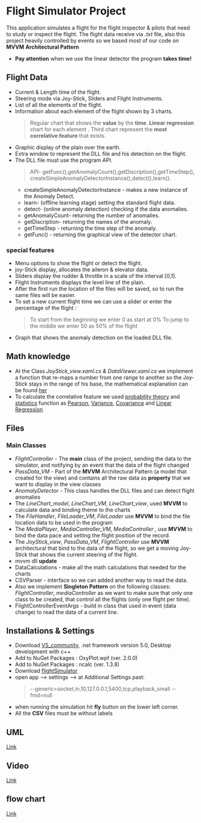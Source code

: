 # Flight Simulator Project
This application simulates a flight for the flight inspector & pilots that need to study or inspect the flight.
The flight data receive via *.txt* file, also this project heavily controlled by events so we based most of our code on **MVVM**  **Architectural Pattern**
- **Pay attention** when we use the linear detector the program **takes time!**

## Flight Data
- Current & Length time of the flight.
- Steering mode via Joy-Stick, Sliders and Flight Instruments.
- List of all the elements of the flight.
- Information about each element of the flight shown by 3 charts.	
	> Regular chart that shows the **value** by the **time**.
	> **Linear regression** chart for each element .
	> Third chart represent the **most correlative feature** that exists.
- Graphic display of the plain over the earth.
- Extra window to represent the DLL file and his detection on the flight. 
- The DLL file must use the program API.
	> API- getFunc(),getAnomalyCount(),getDiscription(),getTimeStep(),
	> createSimpleAnomalyDetectorInstance(),detect(),learn().
	* createSimpleAnomalyDetectorInstance - makes a new instance of the Anomaly Detect.
	* learn- (offline learning stage) setting the standard flight data.
	* detect- (online anomaly detection) checking if the data anomalies.
	* getAnomalyCount- returning  the number of anomalies.
	* getDiscription- returning the names of the anomaly. 
	* getTimeStep - returning the time step of the anomaly.
	* getFunc() - returning  the graphical view of the detector chart. 

### special features
- Menu options to show the flight or detect the flight.
- joy-Stick display, allocates the aileron & elevator data.
- Sliders display the rudder & throttle in a scale of the interval [0,1].
- Flight Instruments displays the level line of the plain.
- After the first run the location of the files will be saved, so to run the same files will be easier.
- To set a new current flight time we can use a slider or enter the percentage of the flight : 
	> To start from the beginning we enter 0 as start at 0%
	> To jump to the middle we enter 50 as 50% of the flight
- Graph that shows the anomaly detection on the loaded DLL file.

## Math knowledge
- At the Class *JoyStick_view.xaml.cs & DataViewer.xaml.cs*  we implement a function that re-maps a number from one range to another so the Joy-Stick stays in the range of his base, the mathematical explanation can be found [her]( https://stackoverflow.com/questions/5731863/mapping-a-numeric-range-onto-another)
- To calculate the correlative feature we used [probability theory](https://en.wikipedia.org/wiki/Probability_theory "Probability theory") and [statistics](https://en.wikipedia.org/wiki/Statistics "Statistics") function as [Pearson](https://en.wikipedia.org/wiki/Pearson_correlation_coefficient), [Variance](https://en.wikipedia.org/wiki/Variance), [Covariance](https://en.wikipedia.org/wiki/Covariance) and [Linear Regression](https://en.wikipedia.org/wiki/Linear_regression)

## Files 
### Main Classes
- *FlightController* - The **main** class of the project, sending the data to the simulator, and notifying by an event that the data of the flight changed  
- *PassData_VM* - Part of the **MVVM** Architectural Pattern (a model that created for the view) and contains all the raw data as **property** that we want to display in the view classes 
- *AnomalyDetector* - This class handles the DLL files and can detect flight anomalies 
- The *LineChart_model*, *LineChart_VM*, *LineChart_view*, used **MVVM** to calculate data and binding theme to the charts
- The *FileHandler*, *FileLoader_VM*, *FileLoader* use **MVVM** to bind the file location data to be used in the program
- The *MediaPlayer*, *MediaController_VM*, *MediaController* , use **MVVM** to bind the data pace and setting the flight position of the record.
-  The *JoyStick_view*, *PassData_VM*, *FlightController* use **MVVM** architectural  that bind to the data of the flight, so we get a moving Joy-Stick that shows the current steering of the flight.
- mvvm dll **update**
- DataCalculations - make all the math calculations that needed for the charts
- CSVParser - interface so we can added another way to read the data.
- Also we implement **Singleton Pattern** on the following classes: *FlightController*, *mediaController* as we want to make sure that only one class to be created, that control all the flights (only one flight per time).
- FlightControllerEventArgs - build in class that used in event (data change) to read the data of a current line.

## Installations & Settings

- Download [VS_community](https://visualstudio.microsoft.com/vs/community/), .net framework version 5.0, Desktop development with c++
- Add to NuGet Packages : OxyPlot.wpf (ver. 2.0.0)
- Add to NuGet Packages : ncalc (ver. 1.3.8)
- Download [flightSimulator](https://www.flightgear.org/) 
- open app --> settings --> at Additional Settings past:
	> --generic=socket,in,10,127.0.0.1,5400,tcp,playback_small
	--fmd=null
- when running the simulation hit **fly** button on the lower left corner.
- All the **CSV** files must be without labels 
 
## UML 
[Link](https://plantuml-server.kkeisuke.dev/svg/jHhRafiwyfslu76t79_Qd4TNQlOGct6ymJPbR2TxAue1sQCQ32wGFPcTpRzljyH5Ge9najgNyT1tTRTQhOO_IXOLx79AhVA9PkUeY4vsd4PbwJ1Mq8SB8uiupmBw7sB_nRfFwV6HJVEC5NcQaiBEnsFxVZvDASbO3vO3Pn6B_AWeIM6cMfA4HYtCycX6fezWM7ZA4v9AajuWkaKG6ZEDqlYIHepcMMdTqvHuUPIG8jmlXIw0V8go14LCWxqmtVxmtzz-qnUqMEMC7bxy8Z-JWhs0jkn8aefObZn8sJNyBQcrTJyW4qtGGKQtkLS8g5CSItdDBRv1I_wzKlBCPRKWqDSweF5hwm-PiiFAepMuE4NDROH2gEL3TcFycc1t4sj8ciHiBIEQVQ5PaZ-RvNJnKjWgi0XJGoR2uwVHYtbVeD8Tv5m5aQ8iUApWCNzsQ56U2TYB0cHpDKwPMh2cZB9BGcvahQWvwumM9CRjT1jlGywP_nuzRs21FcNnustyCeVrj_mbO3H-QdDma5yXjxhLm5orD268smC_uDf_DTqTb9OX5Y-rah1NoxR7rzD4aGAWGppHkG5-7uS9KEtEy9SaV_hpnBxcD45CIHZtZWGR1OJjbpBHAJhZOv9V7b9YVQ_CqKhqgpMs3ySmvdL-qbRyiNtcxfbe3hC1TyB4d8WVoUgndS1Yj29iZSVMo4wXE431RMmSsMV8REdnIDZgSdeWnVg06xj45EMcP7pJDgIwjxcdgiqiIGpe2OqWWhn5q0oEnYmc4nj-8Lzq_sEmgnh1ZGVRkiioB9JJ-Jr-Gva4gwkD4gNGGf1QwtdzhKj96xOgB12jEbBR-5o7gcG5YI2nLeGzvyLJm1-jyND16HeYdh_m9rXx2SlCO8UYueSyJwrH1K3_2410CicDqpGlIVEePbAxF3Ijl8O7g8Jere9cHskSOXphnt_-snhZIiD7WiS4Ef3oGX4LBnyWqEygkZj1zl5b5Ps8GYJmxnfvG8aqiWQUQzmYj5ZdhLMCvYAYzqL-mcn3wifgH1b0njoinGXZMmvSQvj2FEAOtbrZlriWX1I7A2Psquoy3Yx0bbVGCREEJUTiWT2KOYU0g02FX6fZ9UGGNL8cWmvmQ72nrNCchxg2qN9poJ9GMENBMDjFtQR3gXompLcKRkb9yIt0fvUYW5JkOjG2SSotUVjaFCZR4W7rItQ-SVqZVVsZplf7XlMFkkkNesXkC5wjtWhSD5ol8kttKNeXvL3axIRhMb_PYX6IJDjkD7SRvjU-qyS69Zn10DK998TtinX0Q7XAIsQs6nG_aSG3_0TUBtAmzEuE-HW4F63HwImyoyysk9CavJQFeR0sKEEnOcDaRM7i6-a0fABOoaVc4VTFoSkUqSAMYtkXmphDYoB2moLHTpwYiUn5nOOSrmSa8sZnbTDiB-UKj3hUATfGB7ye1PyGFsJVAAuSGhoeP87mtH03TvgoDK18fWLKa3Md5T1qF3knEm3btD8p3lknfW5AvVuUSp0lJX63v5Myg4TiZEl1PYeCI2fwp6wWTStx9TVBKrvMBMuCWCduATEgFRyNkSPznW6_gu0wyTxCkT65hw1AiWhuYwxbtBuQl_qor4E8KDoI0ya356sQUJz0kr9T9bHb11A-bcBYF_FKxjFHrCVsAYKgrBTJUexOenmYQ3Hg42q4w73i4aLPVehI5w3rEvYRWgTl4p2a8sbqEFgg7IDTtQWoP6emvAVpm5Ry9UxTpVvIh-BehqSIFztJZ9RodM4yHV3Yi3wJJ5tw0yj2K9rzFQKXD9dnam7v0FrAFzBzwfgHvUNXH5a_exDQBnrluGOQYRvWlEMBG-nnebp1Vpx6aAQ6C0EqZRG4D0GReF_VU1l6FAB0cQzajIlavckHmKaXrodSd7AhLO6YIqawi6FESXdqPWa47hYkyWxhBSUpshwEFpNJwxQWGahDeuQEMvmazLTZ8JLLyiI9no5kV6--rlzIxQ_3EOwgsSx4Fi2zcXzJKJMpaK1uqO8LpyXH0g8fAkICmuGMPEDr8I51IiyAa3qMEMEfhA2u90akj3K2Tc6HPn84Jkfhn7A9wFRjgNS0RTuqQUDehk1GpHi8_MHm2C8tNPyWq5VTKa43pJLr-chkGMZNGmZJNSBBHjTrpOvlXeXraeq2dEoBx9f3fobxwD39ENCM7jfgEL4hPvDYbKfUQfMer1TPvROxRDHDyngxK-J4uBCvrGm3Ky3aQNADqcRErTfV7ofOsCp73QzlPXIMEMmXUywmgg3fMBpFO2SKbYdb1nHUvWo9tQLRvc2AHmxiuuMnF9lbpzaFaE_EoZ5fYxSyoWpubL-Kk1_FolYHEwgvINN6Y21B4bNjA2xgnoMrWfe1ySyQrOgIPyL2sa-BKqR7FRFQjwQi0DYVme62rYZHTjK8aWgh4tJ3w1hDF4Sq5JF2m7Uvs1L9ceQYwuL3fsHIev5KP1DxaJ6VyIrVITYGSrwmlORcvRHy3eKGrD_WHXvivso5jxHKDbaO8qDmBa7BkA3dUX7jIGwuBR_katCzFHFG-qiMQ-JZCVa6DyACsvMYVabFqYXkR8mB0aT5G4zml-xuQb5DfnJwX9RdQgm9bc2273NxAcXdHLsLkh-Y9C4xvZPlSPNXsAqyYj8OmozVMjPw0z2LxTFyaZ45WLwIjDHv0GNnG8-N8getrCXPUEvclTAIOkHwxjxPhZSwPhERpLm3_Dvp_4071vwpDO5zrvs57pVEPzUWV3LVhDptuVRJPhtTUhqKlxz9yJxqTqk_dxy7wxdJxMOnVVy6lfV_wzRTh1mlzDTVJAvo_5quTrVknknXyDXYkvkvuSoT6x3hrNm8xtX3sCtQyymOVx6TVZAZFhdERB6Qcv710dG5tiBlCMUn4R7-lDMHSm-O0s_j3_0jLhF551rL_mUmVecu-gKBxfUe6u_S3pBu6pS8TXiNwSsasqgEoQG1zmtozGV4o5OdrWzggzZwbRchwNfskzTgyZTzDlU3MsMgfFFDUhUQ3QIEGhrtDrlurnEPeLEtb8Evl7JcAnS4XTFrqdS2MSFm7i3q3puleA8vu64fKMk4phFTRLR6Z404L0P3JUEhh1Svi37kPyk-aXTk_0vEwgIxKtFUEFIzskMj0usPSOgFP8liaD_LGrC4_0EkB8vyRCk8ZpA2PfIj23H_ykHX75sFJfRiew9zWLQZulowFcoVS-YXIxN7mg6tawRJ_5hA36Ve4iey6sRo1L6fDd7V_9fNiw8UiFF9VJl2LrydYhSWbGfEKFQ-BZ0BicL9rGk4i237FesLs6LZkluMGa6tplYhm87tD1Zh8sREzQW3zwAJKO6WqW2aYamvEJ6bNarpU8Y_CG-5a3lxNrBCXmZRvXQZSDNYSbNo1AaaBqYKcc-CSon8Q5dQDIhaHpLSSh1QJ8T-hznkH-393YHkCikl1kmz6VhT4iqb9MLuFOdlvJnFslqQsezeWVZ1pwPaBakvhGYOKd5KXTMRmqchg1u-w6_htfmqjbzK30qQ4wwT5ehExXlDxyf7N5LBFY-YysFrCPTo9vCG8f7vHIaKWnYS4HlUIdImzLiC_4O6NDHyYO6zOUUp6Q0Ij_xEzA6ExijkAcANvcp9tt6fS2LSoZfsKn6gcd4YoMWiHyOzN8mLCLLvvwHeaCmd2aLw8UesgvOL38_xujD3I1avbKDl_9ISajRON00D5Dh9rqSYZSsgcYKJlggNxQvUdlYqCByLh_FlhftQXKC7yqs3FLweG32FWhIfcWzARjvEzPGFfQYZlgPwfwdqucbSV_iXaF1SXzcZ3mKiN1qfmBqVbCTEaXIaB5NSVK68n5HzOn74_1qnBtBojwlYjQpySOKWUTMsFrh4SNZcI1_D_46ov79A_mS0.svg)
## Video
[Link](https://youtu.be/onnLPy-Vgns)

## flow chart
[Link](https://online.visual-paradigm.com/community/share/untitled-diagram-ingw42k5)
